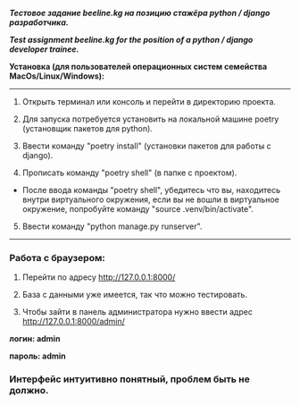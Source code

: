 ***Тестовое задание beeline.kg на позицию стажёра python / django разработчика.***

***Test assignment beeline.kg for the position of a python / django developer trainee.***


**Установка (для пользователей операционных систем семейства **MacOs/Linux/Windows**):**
***


1. Открыть терминал или консоль и перейти в директорию проекта.

2. Для запуска потребуется установить на локальной машине poetry (установщик пакетов для python).

3. Ввести команду "poetry install" (установки пакетов для работы с django).


4. Прописать команду "poetry shell" (в папке с проектом).

* После ввода команды "poetry shell", убедитесь что вы, находитесь внутри виртуального окружения, если вы не вошли в виртуальное окружение, попробуйте команду
"source .venv/bin/activate".

5. Ввести команду "python manage.py runserver".

***

### Работа с браузером:

1. Перейти по адресу http://127.0.0.1:8000/

2. База с данными уже имеется, так что можно тестировать.

3. Чтобы зайти в панель администратора нужно ввести адрес http://127.0.0.1:8000/admin/

**логин: admin**

**пароль: admin**

### Интерфейс интуитивно понятный, проблем быть не должно.